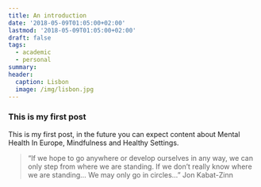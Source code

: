 ```yaml
---
title: An introduction
date: '2018-05-09T01:05:00+02:00'
lastmod: '2018-05-09T01:05:00+02:00'
draft: false
tags:
  - academic
  - personal
summary: 
header:
  caption: Lisbon
  image: /img/lisbon.jpg
---
```

### This is my first post 

This is my first post, in the future you can expect content about Mental Health In Europe, Mindfulness and Healthy Settings.

> “If we hope to go anywhere or develop ourselves in any way, we can only step from where we are standing. If we don’t really know where we are standing… We may only go in circles…” Jon Kabat-Zinn



